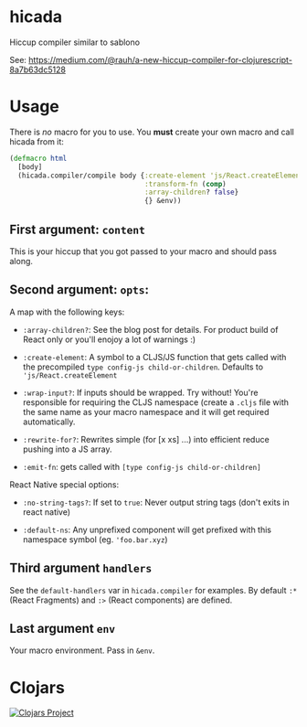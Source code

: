 # hicada
Hiccup compiler similar to sablono

See: https://medium.com/@rauh/a-new-hiccup-compiler-for-clojurescript-8a7b63dc5128

# Usage

There is *no* macro for you to use. You **must** create your own
macro and call hicada from it:


```clj
(defmacro html
  [body]
  (hicada.compiler/compile body {:create-element 'js/React.createElement
                                 :transform-fn (comp)
                                 :array-children? false}
                                 {} &env))
```

## First argument: `content`

This is your hiccup that you got passed to your macro and should pass along.

## Second argument: `opts`:

A map with the following keys:

- `:array-children?`: See the blog post for details. For product build of React only or you'll enojoy a lot of warnings :)

- `:create-element`: A symbol to a CLJS/JS function that gets called with the precompiled `type config-js child-or-children`. Defaults to `'js/React.createElement`
   
- `:wrap-input?`: If inputs should be wrapped. Try without! You're responsible for requiring the CLJS namespace (create a `.cljs` file with the same name as your macro namespace and it will get required automatically.

- `:rewrite-for?`: Rewrites simple (for [x xs] ...) into efficient reduce pushing into
                          a JS array.

- `:emit-fn`: gets called with `[type config-js child-or-children]`

React Native special options:

- `:no-string-tags?`: If set to `true`: Never output string tags (don't exits in react native)

- `:default-ns`: Any unprefixed component will get prefixed with this namespace symbol (eg. `'foo.bar.xyz`)


## Third argument `handlers`

See the `default-handlers` var in `hicada.compiler` for examples. By default `:*` (React Fragments) and `:>` (React components) are defined.

## Last argument `env`

Your macro environment. Pass in `&env`.

# Clojars

[![Clojars Project](http://clojars.org/hicada/latest-version.svg)](http://clojars.org/hicada)


